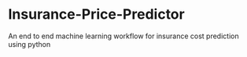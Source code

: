 # Insurance-Price-Predictor
An end to end machine learning workflow for insurance cost prediction using python
